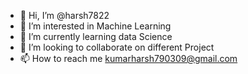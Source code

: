 - 👋 Hi, I’m @harsh7822
- 👀 I’m interested in Machine Learning
- 🌱 I’m currently learning  data Science
- 💞️ I’m looking to collaborate on different Project
- 📫 How to reach me kumarharsh790309@gmail.com

<!---
harsh7822/harsh7822 is a ✨ special ✨ repository because its `README.md` (this file) appears on your GitHub profile.
You can click the Preview link to take a look at your changes.
--->
